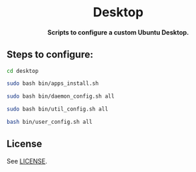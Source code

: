 <h1 align="center">
  Desktop
</h1>

<h4 align="center">
  Scripts to configure a custom Ubuntu Desktop.
</h4>


## Steps to configure:

```bash
cd desktop

sudo bash bin/apps_install.sh

sudo bash bin/daemon_config.sh all

sudo bash bin/util_config.sh all

bash bin/user_config.sh all

```


## License

See [LICENSE](LICENSE).
